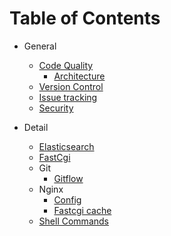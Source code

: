 # Table of Contents

* General
  * [Code Quality]()
    * [Architecture](/general/architecture/README.md)
  * [Version Control](/general/version-control/README.md)
  * [Issue tracking]()
  * [Security](/general/security/README.md)

* Detail
  * [Elasticsearch](/detail/elasticsearch/README.md)
  * [FastCgi](/detail/fastcgi/README.md)
  * Git
    * [Gitflow](/detail/git/gitflow/README.md)
  * Nginx
    * [Config](/detail/nginx/config/README.md)
    * [Fastcgi cache](/detail/nginx/fastcgi-cache/README.md)
  * [Shell Commands](/detail/shell/README.md)

